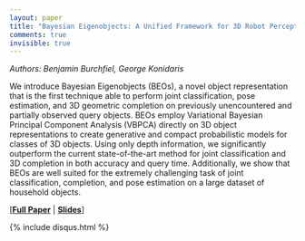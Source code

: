 ```yaml
---
layout: paper
title: "Bayesian Eigenobjects: A Unified Framework for 3D Robot Perception"
comments: true
invisible: true
---
```


<p class="text-left"><i>Authors: Benjamin Burchfiel, George Konidaris</i></p>

We introduce Bayesian Eigenobjects (BEOs), a novel object representation that is the first technique able to perform joint classification, pose estimation, and 3D geometric completion on previously unencountered and partially observed query objects. BEOs employ Variational Bayesian Principal Component Analysis (VBPCA) directly on 3D object representations to create generative and compact probabilistic models for classes of 3D objects. Using only depth information, we significantly outperform the current state-of-the-art method for joint classification and 3D completion in both accuracy and query time. Additionally, we show that BEOs are well suited for the extremely challenging task of joint classification, completion, and pose estimation on a large dataset of household objects.

[<b><a href="/static/papers/10.pdf">Full Paper</a></b> \| <b><a href="/static/slides/10.mp4">Slides</a></b>]

{% include disqus.html %}